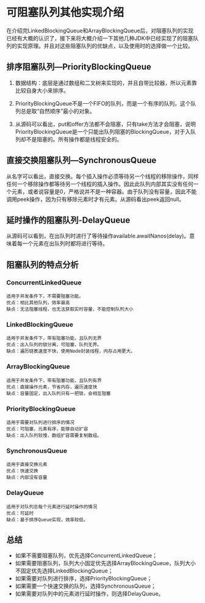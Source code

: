 # 可阻塞队列其他实现介绍

在介绍完LinkedBlockingQueue和ArrayBlockingQueue后，对阻塞队列的实现已经有大概的认识了，接下来将大概介绍一下其他几种JDK中已经实现了的阻塞队列的实现原理。并且对这些阻塞队列的优缺点，以及使用时的选择做一个比较。

## 排序阻塞队列—PriorityBlockingQueue
1. 数据结构：底层是通过数组和二叉树来实现的，并且自带比较器，所以元素靠比较自身大小来排序。

2. PriorityBlockingQueue不是一个FIFO的队列，而是一个有序的队列，这个队列总是取“自然顺序”最小的对象。

3. 从源码可以看出，put和offer方法都不会阻塞，只有take方法才会阻塞，说明PriorityBlockingQueue是一个只能出队列阻塞的BlockingQueue，对于入队列却不是阻塞的。所有操作都是线程安全的。

## 直接交换阻塞队列—SynchronousQueue

从名字可以看出，直接交换。每个插入操作必须等待另一个线程的移除操作，同样任何一个移除操作都等待另一个线程的插入操作。因此此队列内部其实没有任何一个元素，或者说容量是0，严格说并不是一种容器。由于队列没有容量，因此不能调用peek操作，因为只有移除元素时才有元素。从源码看出peek返回null。

## 延时操作的阻塞队列-DelayQueue

从源码可以看到，在出队列时进行了等待操作available.awaitNanos(delay)。意味着每一个元素在出队列时都将进行等待。


## 阻塞队列的特点分析

### ConcurrentLinkedQueue

	适用于并发条件下，不需要阻塞功能。
	优点：相比其他队列，效率最高
	缺点：无法阻塞线程，也无法获取实时容量，不能控制队列大小

### LinkedBlockingQueue

	适用于并发条件下，带有阻塞功能，且队列无界
	优点：出入队列的锁分离，可阻塞，队列无界。
	缺点：遍历链表速度不快，使用Node封装线程，内存占用更大。

### ArrayBlockingQueue

	适用于并发条件下，带有阻塞功能，且队列有界
	优点：直接操作元素，节省内存，遍历速度快
	缺点：容量固定，出入队列只有一把锁，会相互阻塞

### PriorityBlockingQueue

	适用于需要对队列进行排序的情况
	优点：可阻塞，元素有序，能够自动扩容
	缺点：出入队列较慢，数组扩容需要复制数组。

### SynchronousQueue

	适用于直接交换元素
	优点：快速交换
	缺点：内部没有容量

### DelayQueue
	
	适用于对队列总每个元素进行延时操作的情况
	优点：可延时
	缺点：基于排序Queue实现，效率较低。

## 总结

+ 如果不需要阻塞队列，优先选择ConcurrentLinkedQueue；
+ 如果需要阻塞队列，队列大小固定优先选择ArrayBlockingQueue，队列大小不固定优先选择LinkedBlockingQueue；
+ 如果需要对队列进行排序，选择PriorityBlockingQueue；
+ 如果需要一个快速交换的队列，选择SynchronousQueue；
+ 如果需要对队列中的元素进行延时操作，则选择DelayQueue。